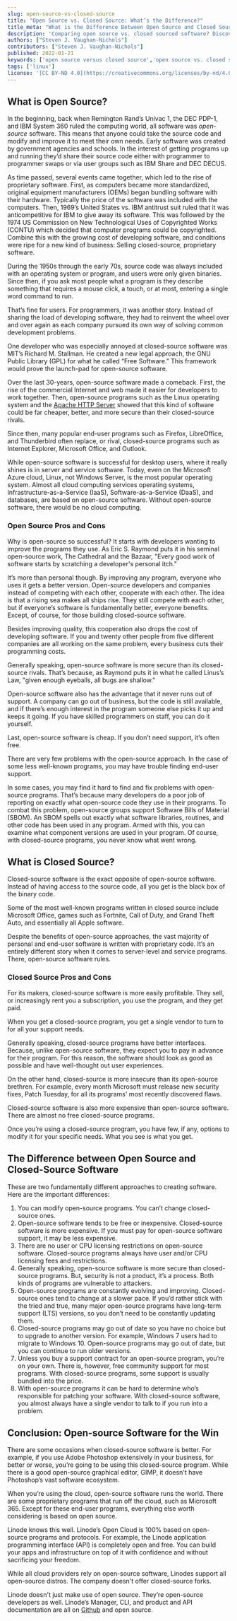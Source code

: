 ```yaml
---
slug: open-source-vs-closed-source
title: "Open Source vs. Closed Source: What’s the Difference?"
title_meta: "What is the Difference Between Open Source and Closed Source?"
description: 'Comparing open source vs. closed sourced software? Discover the definition for each and the differences that define the two terms.'
authors: ["Steven J. Vaughan-Nichols"]
contributors: ["Steven J. Vaughan-Nichols"]
published: 2022-01-21
keywords: ['open source versus closed source','open source vs. closed source','difference between open source and closed source ']
tags: ['linux']
license: '[CC BY-ND 4.0](https://creativecommons.org/licenses/by-nd/4.0)'
---
```


## What is Open Source?

In the beginning, back when Remington Rand’s Univac 1, the DEC PDP-1, and IBM System 360 ruled the computing world, all software was *open-source* software. This means that anyone could take the source code and modify and improve it to meet their own needs. Early software was created by government agencies and schools. In the interest of getting programs up and running they’d share their source code either with programmer to programmer swaps or via user groups such as IBM Share and DEC DECUS.

As time passed, several events came together, which led to the rise of proprietary software. First, as computers became more standardized, original equipment manufacturers (OEMs) began bundling software with their hardware. Typically the price of the software was included with the computers. Then, 1969’s United States vs. IBM antitrust suit ruled that it was anticompetitive for IBM to give away its software. This was followed by the 1974 US Commission on New Technological Uses of Copyrighted Works (CONTU) which decided that computer programs could be copyrighted. Combine this with the growing cost of developing software, and conditions were ripe for a new kind of business: Selling closed-source, proprietary software.

During the 1950s through the early 70s, source code was always included with an operating system or program, and users were only given binaries. Since then, if you ask most people what a program is they describe something that requires a mouse click, a touch, or at most, entering a single word command to run.

That’s fine for users. For programmers, it was another story. Instead of sharing the load of developing software, they had to reinvent the wheel over and over again as each company pursued its own way of solving common development problems.

One developer who was especially annoyed at closed-source software was MIT’s Richard M. Stallman. He created a new legal approach, the GNU Public Library (GPL) for what he called “Free Software.” This framework would prove the launch-pad for open-source software.

Over the last 30-years, open-source software made a comeback. First, the rise of the commercial Internet and web made it easier for developers to work together. Then, open-source programs such as the Linux operating system and the [Apache HTTP Server](/docs/guides/web-servers/apache-tips-and-tricks/) showed that this kind of software could be far cheaper, better, and more secure than their closed-source rivals.

Since then, many popular end-user programs such as Firefox, LibreOffice, and Thunderbird often replace, or rival, closed-source programs such as Internet Explorer, Microsoft Office, and Outlook.

While open-source software is successful for desktop users, where it really shines is in server and service software. Today, even on the Microsoft Azure cloud, Linux, not Windows Server, is the most popular operating system. Almost all cloud computing services operating systems, Infrastructure-as-a-Service (IaaS), Software-as-a-Service (DaaS), and databases, are based on open-source software. Without open-source software, there would be no cloud computing.

### Open Source Pros and Cons

Why is open-source so successful? It starts with developers wanting to improve the programs they use. As Eric S. Raymond puts it in his seminal open-source work, The Cathedral and the Bazaar, "Every good work of software starts by scratching a developer's personal itch."

It’s more than personal though. By improving any program, everyone who uses it gets a better version. Open-source developers and companies instead of competing with each other, cooperate with each other. The idea is that a rising sea makes all ships rise. They still compete with each other, but if everyone’s software is fundamentally better, everyone benefits. Except, of course, for those building closed-source software.

Besides improving quality, this cooperation also drops the cost of developing software. If you and twenty other people from five different companies are all working on the same problem, every business cuts their programming costs.

Generally speaking, open-source software is more secure than its closed-source rivals. That’s because, as Raymond puts it in what he called Linus’s Law, "given enough eyeballs, all bugs are shallow."

Open-source software also has the advantage that it never runs out of support. A company can go out of business, but the code is still available, and if there’s enough interest in the program someone else picks it up and keeps it going. If you have skilled programmers on staff, you can do it yourself.

Last, open-source software is cheap. If you don’t need support, it’s often free.

There are very few problems with the open-source approach. In the case of some less well-known programs, you may have trouble finding end-user support.

In some cases, you may find it hard to find and fix problems with open-source programs. That’s because many developers do a poor job of reporting on exactly what open-source code they use in their programs. To combat this problem, open-source groups support Software Bills of Material (SBOM). An SBOM spells out exactly what software libraries, routines, and other code has been used in any program. Armed with this, you can examine what component versions are used in your program. Of course, with closed-source programs, you never know what went wrong.

## What is Closed Source?

Closed-source software is the exact opposite of open-source software. Instead of having access to the source code, all you get is the black box of the binary code.

Some of the most well-known programs written in closed source include Microsoft Office, games such as Fortnite, Call of Duty, and Grand Theft Auto, and essentially all Apple software.

Despite the benefits of open-source approaches, the vast majority of personal and end-user software is written with proprietary code. It’s an entirely different story when it comes to server-level and service programs. There, open-source software rules.

### Closed Source Pros and Cons

For its makers, closed-source software is more easily profitable. They sell, or increasingly rent you a subscription, you use the program, and they get paid.

When you get a closed-source program, you get a single vendor to turn to for all your support needs.

Generally speaking, closed-source programs have better interfaces. Because, unlike open-source software, they expect you to pay in advance for their program. For this reason, the software should look as good as possible and have well-thought out user experiences.

On the other hand, closed-source is more insecure than its open-source brethren. For example, every month Microsoft must release new security fixes, Patch Tuesday, for all its programs' most recently discovered flaws.

Closed-source software is also more expensive than open-source software. There are almost no free closed-source programs.

Once you’re using a closed-source program, you have few, if any, options to modify it for your specific needs. What you see is what you get.

## The Difference between Open Source and Closed-Source Software

These are two fundamentally different approaches to creating software. Here are the important differences:

1. You can modify open-source programs. You can’t change closed-source ones.
1. Open-source software tends to be free or inexpensive. Closed-source software is more expensive. If you must pay for open-source software support, it may be less expensive.
1. There are no user or CPU licensing restrictions on open-source software. Closed-source programs always have user and/or CPU licensing fees and restrictions.
1. Generally speaking, open-source software is more secure than closed-source programs. But, security is not a product, it’s a process. Both kinds of programs are vulnerable to attackers.
1. Open-source programs are constantly evolving and improving. Closed-source ones tend to change at a slower pace. If you’d rather stick with the tried and true, many major open-source programs have long-term support (LTS) versions, so you don’t need to be constantly updating them.
1. Closed-source programs may go out of date so you have no choice but to upgrade to another version. For example, Windows 7 users had to migrate to Windows 10. Open-source programs may go out of date, but you can continue to run older versions.
1. Unless you buy a support contract for an open-source program, you’re on your own. There is, however, free community support for most programs. With closed-source programs, some support is usually bundled into the price.
1. With open-source programs it can be hard to determine who’s responsible for patching your software. With closed-source software, you almost always have a single vendor to talk to if you run into a problem.

## Conclusion: Open-source Software for the Win

There are some occasions when closed-source software is better. For example, if you use Adobe Photoshop extensively in your business, for better or worse, you’re going to be using this closed-source program. While there is a good open-source graphical editor, GIMP, it doesn't have Photoshop’s vast software ecosystem.

When you’re using the cloud, open-source software runs the world. There are some proprietary programs that run off the cloud, such as Microsoft 365. Except for these end-user programs, everything else worth considering is based on open source.

Linode knows this well. Linode’s Open Cloud is 100% based on open-source programs and protocols. For example, the Linode application programming interface (API) is completely open and free. You can build your apps and infrastructure on top of it with confidence and without sacrificing your freedom.

While all cloud providers rely on open-source software, Linodes support all open-source distros. The company doesn't offer closed-source forks.

Linode doesn't just make use of open source. They’re open-source developers as well. Linode’s Manager, CLI, and product and API documentation are all on [Github](https://github.com/linode/) and open source.
